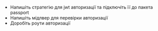- Напишіть стратегію для jwt авторизації та підключіть її до пакета passport
- Напишіть мідлвер для перевірки авторизації
- Доробіть роути авторизації
